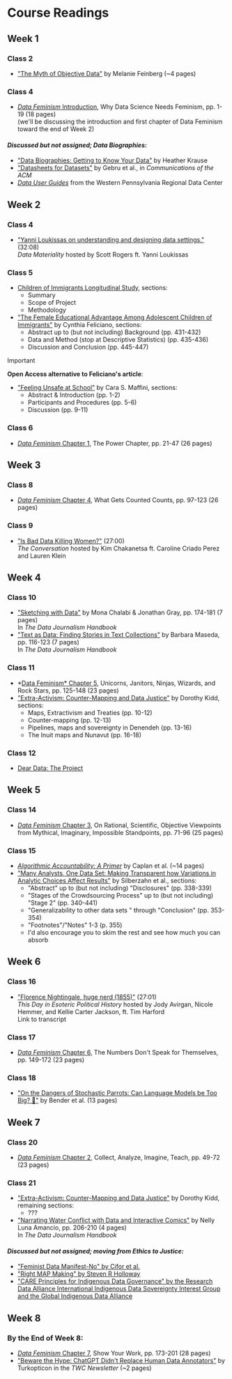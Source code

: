 # Course Readings

## Week 1

### Class 2

- ["The Myth of Objective Data"](https://thereader.mitpress.mit.edu/the-myth-of-objective-data/) by Melanie Feinberg (~4 pages)

### Class 4

- [*Data Feminism* Introduction](https://data-feminism.mitpress.mit.edu/pub/frfa9szd/release/6), Why Data Science Needs Feminism, pp. 1-19 (18 pages)  
    (we'll be discussing the introduction and first chapter of Data Feminism toward the end of Week 2)

#### *Discussed but not assigned; Data Biographies:*

- ["Data Biographies: Getting to Know Your Data"](https://gijn.org/2017/03/27/data-biographies-getting-to-know-your-data/) by Heather Krause
- ["Datasheets for Datasets"](https://doi.org/10.1145/3458723) by Gebru et al., in *Communications of the ACM*
- [*Data User Guides*](https://github.com/rgradeck/Data-User-Guides/blob/master/README.md) from the Western Pennsylvania Regional Data Center

## Week 2

### Class 4

- ["Yanni Loukissas on understanding and designing data settings."](https://lnns.co/lJy2EVw3mA-) (32:08)  
*Data Materiality* hosted by Scott Rogers ft. Yanni Loukissas

### Class 5
- [Children of Immigrants Longitudinal Study](https://doi.org/10.3886/ICPSR20520.v3), sections:
   - Summary
   - Scope of Project
   - Methodology
- ["The Female Educational Advantage Among Adolescent Children of Immigrants"](https://doi.org/10.1177/0044118X11404441) by Cynthia Feliciano, sections:
   - Abstract up to (but not including) Background (pp. 431-432)
   - Data and Method (stop at Descriptive Statistics) (pp. 435-436)
   - Discussion and Conclusion (pp. 445-447)
> [!IMPORTANT]
> **Open Access alternative to Feliciano's article**:
> - ["Feeling Unsafe at School"](https://docs.lib.purdue.edu/jsaaea/vol11/iss1/2/) by Cara S. Maffini, sections:
>   - Abstract & Introduction (pp. 1-2)
>   - Participants and Procedures (pp. 5-6)
>   - Discussion (pp. 9-11)

### Class 6

- [*Data Feminism* Chapter 1](https://data-feminism.mitpress.mit.edu/pub/vi8obxh7/release/4), The Power Chapter, pp. 21-47 (26 pages)

## Week 3

### Class 8
- [*Data Feminism* Chapter 4](https://data-feminism.mitpress.mit.edu/pub/h1w0nbqp/release/3), What Gets Counted Counts, pp. 97-123 (26 pages)

### Class 9
- ["Is Bad Data Killing Women?"](https://www.bbc.co.uk/sounds/play/w3csynkn) (27:00)  
*The Conversation* hosted by Kim Chakanetsa ft. Caroline Criado Perez and Lauren Klein

## Week 4

### Class 10

- ["Sketching with Data"](https://www.jstor.org/stable/j.ctv1qr6smr.28) by Mona Chalabi & Jonathan Gray, pp. 174-181 (7 pages)  
In *The Data Journalism Handbook*
- ["Text as Data: Finding Stories in Text Collections"](https://www.jstor.org/stable/j.ctv1qr6smr.20) by Barbara Maseda, pp. 116-123 (7 pages)  
In *The Data Journalism Handbook*

### Class 11

- *[Data Feminism* Chapter 5](https://data-feminism.mitpress.mit.edu/pub/2wu7aft8/release/3), Unicorns, Janitors, Ninjas, Wizards, and Rock Stars, pp. 125-148 (23 pages)
- ["Extra-Activism: Counter-Mapping and Data Justice"](https://repository.usfca.edu/ms/30/) by Dorothy Kidd, sections:
   - Maps, Extractivism and Treaties (pp. 10-12)
   - Counter-mapping (pp. 12-13)
   - Pipelines, maps and sovereignty in Denendeh (pp. 13-16)
   - The Inuit maps and Nunavut (pp. 16-18)

### Class 12

- [Dear Data: The Project](http://www.dear-data.com/theproject)

## Week 5

### Class 14

- [*Data Feminism* Chapter 3](https://data-feminism.mitpress.mit.edu/pub/5evfe9yd/release/5), On Rational, Scientific, Objective Viewpoints from Mythical, Imaginary, Impossible Standpoints, pp. 71-96 (25 pages)

### Class 15

- [*Algorithmic Accountability: A Primer*](https://datasociety.net/library/algorithmic-accountability-a-primer/) by Caplan et al. (~14 pages)
- ["Many Analysts, One Data Set: Making Transparent how Variations in Analytic Choices Affect Results"](https://doi.org/10.1177/2515245917747646) by Silberzahn et al., sections:
   - "Abstract" up to (but not including) "Disclosures" (pp. 338-339)
   - "Stages of the Crowdsourcing Process" up to (but not including) "Stage 2" (pp. 340-441)
   - "Generalizability to other data sets " through "Conclusion" (pp. 353-354)
   - "Footnotes"/"Notes" 1-3 (p. 355)
   - I'd also encourage you to skim the rest and see how much you can absorb

## Week 6

### Class 16

- ["Florence Nightingale, huge nerd (1855)"](https://play.prx.org/listen?uf=https%3A%2F%2Fthisday.feed.electionhistory.show%2F&ge=prx_282_02d1efb3-e4e6-4e3b-bc80-4a768681f41a) (27:01)  
*This Day in Esoteric Political History* hosted by Jody Avirgan, Nicole Hemmer, and Kellie Carter Jackson, ft. Tim Harford  
Link to transcript

### Class 17

- [*Data Feminism* Chapter 6](https://data-feminism.mitpress.mit.edu/pub/czq9dfs5/release/3), The Numbers Don't Speak for Themselves, pp. 149-172 (23 pages)

### Class 18

- ["On the Dangers of Stochastic Parrots: Can Language Models be Too Big? 🦜"](https://dl.acm.org/doi/10.1145/3442188.3445922) by Bender et al. (13 pages)

## Week 7

### Class 20

- [*Data Feminism* Chapter 2](https://data-feminism.mitpress.mit.edu/pub/ei7cogfn/release/4), Collect, Analyze, Imagine, Teach, pp. 49-72 (23 pages)

### Class 21

- ["Extra-Activism: Counter-Mapping and Data Justice"](https://repository.usfca.edu/ms/30/) by Dorothy Kidd, remaining sections:
   - ???
- ["Narrating Water Conflict with Data and Interactive Comics"](https://moodle.kenyon.edu/mod/page/view.php?id=270538) by Nelly Luna Amancio, pp. 206-210 (4 pages)  
In *The Data Journalism Handbook*

#### *Discussed but not assigned; moving from Ethics to Justice:*

- ["Feminist Data Manifest-No" by Cifor et al.](https://www.manifestno.com/home)
- ["Right MAP Making" by Steven R Holloway](https://moodle.kenyon.edu/pluginfile.php/364674/mod_page/content/9/Right%20MAP%20Making.pdf)
- ["CARE Principles for Indigenous Data Governance" by the Research Data Alliance International Indigenous Data Sovereignty Interest Group and the Global Indigenous Data Alliance](https://moodle.kenyon.edu/pluginfile.php/364674/mod_page/content/9/CARE%20Principles%20for%20Indigenous%20Data%20Governance.pdf)

## Week 8

### By the End of Week 8:

- [*Data Feminism* Chapter 7](https://data-feminism.mitpress.mit.edu/pub/0vgzaln4/release/3), Show Your Work, pp. 173-201 (28 pages)
- ["Beware the Hype: ChatGPT Didn't Replace Human Data Annotators"](https://news.techworkerscoalition.org/2023/04/04/issue-5/) by Turkopticon in the *TWC Newsletter* (~2 pages)

